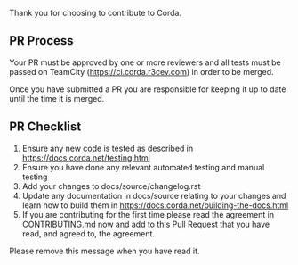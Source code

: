 Thank you for choosing to contribute to Corda. 

PR Process
----------

Your PR must be approved by one or more reviewers and all tests must be passed on TeamCity (https://ci.corda.r3cev.com) 
in order to be merged. 

Once you have submitted a PR you are responsible for keeping it up to date until the time it is merged.

PR Checklist
------------

1. Ensure any new code is tested as described in https://docs.corda.net/testing.html
2. Ensure you have done any relevant automated testing and manual testing
3. Add your changes to docs/source/changelog.rst
4. Update any documentation in docs/source relating to your changes and learn how to build them in https://docs.corda.net/building-the-docs.html
5. If you are contributing for the first time please read the agreement in CONTRIBUTING.md now and add to this 
   Pull Request that you have read, and agreed to, the agreement.
   
Please remove this message when you have read it.
